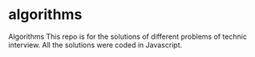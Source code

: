 # algorithms
Algorithms
This repo is for the solutions of different problems of technic interview. All the solutions were coded in Javascript.
